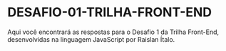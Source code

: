 # DESAFIO-01-TRILHA-FRONT-END
Aqui você encontrará as respostas para o Desafio 1 da Trilha Front-End, desenvolvidas na linguagem JavaScript por Raislan Ítalo.

